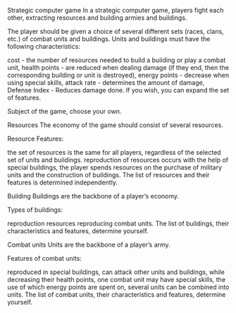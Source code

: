  Strategic computer game
In a strategic computer game, players fight each other, extracting resources and building armies and buildings.

The player should be given a choice of several different sets (races, clans, etc.) of combat units and buildings. Units and buildings must have the following characteristics:

cost - the number of resources needed to build a building or play a combat unit,
health points - are reduced when dealing damage (if they end, then the corresponding building or unit is destroyed),
energy points - decrease when using special skills,
attack rate - determines the amount of damage,
Defense Index - Reduces damage done.
If you wish, you can expand the set of features.

Subject of the game, choose your own.

Resources
The economy of the game should consist of several resources.

Resource Features:

the set of resources is the same for all players, regardless of the selected set of units and buildings.
reproduction of resources occurs with the help of special buildings,
the player spends resources on the purchase of military units and the construction of buildings.
The list of resources and their features is determined independently.

Building
Buildings are the backbone of a player’s economy.

Types of buildings:

reproduction resources
reproducing combat units.
The list of buildings, their characteristics and features, determine yourself.

Combat units
Units are the backbone of a player’s army.

Features of combat units:

reproduced in special buildings,
can attack other units and buildings, while decreasing their health points,
one combat unit may have special skills, the use of which energy points are spent on,
several units can be combined into units.
The list of combat units, their characteristics and features, determine yourself.
